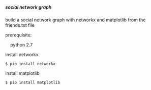##### social network graph

build a social network graph with networkx and matplotlib from the friends.txt file

prerequisite:

&nbsp;&nbsp;&nbsp;&nbsp;python 2.7

install networkx

	$ pip install networkx

install matplotlib

	$ pip install matplotlib

